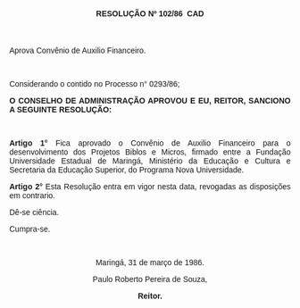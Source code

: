 <BODY>

<B><FONT FACE="Arial"><P ALIGN="CENTER">RESOLU&Ccedil;&Atilde;O Nº 102/86  CAD</P>
<P ALIGN="CENTER"></P>
<P ALIGN="CENTER">&nbsp;</P>
</B><P ALIGN="JUSTIFY">Aprova Conv&ecirc;nio de Auxilio Financeiro.</P>
<P ALIGN="JUSTIFY"></P>
<P ALIGN="JUSTIFY">&nbsp;</P>
<P ALIGN="JUSTIFY">Considerando o contido no Processo n° 0293/86;</P>
<P ALIGN="JUSTIFY"></P>
<B><P ALIGN="JUSTIFY">O CONSELHO DE ADMINISTRA&Ccedil;&Atilde;O APROVOU E EU, REITOR, SANCIONO A SEGUINTE RESOLU&Ccedil;&Atilde;O:</P>
</B><P ALIGN="JUSTIFY"></P>
<P ALIGN="JUSTIFY">&nbsp;</P>
<B><P ALIGN="JUSTIFY">Artigo 1°</B>  Fica aprovado o Conv&ecirc;nio de Auxilio Financeiro para o desenvolvimento dos Projetos Biblos e Micros, firmado entre a Funda&ccedil;&atilde;o Universidade Estadual de Maring&aacute;, Minist&eacute;rio da Educa&ccedil;&atilde;o e Cultura e Secretaria da Educa&ccedil;&atilde;o Superior, do Programa Nova Universidade.</P>
<B><P ALIGN="JUSTIFY">Artigo 2°</B>  Esta Resolu&ccedil;&atilde;o entra em vigor nesta data, revogadas as disposi&ccedil;&otilde;es em contrario.</P>
<P ALIGN="JUSTIFY">D&ecirc;-se ci&ecirc;ncia. </P>
<P ALIGN="JUSTIFY">Cumpra-se.</P>
<P ALIGN="JUSTIFY"></P>
<P ALIGN="JUSTIFY">&nbsp;</P>
<P ALIGN="CENTER">Maring&aacute;, 31 de mar&ccedil;o de 1986.</P>
<P ALIGN="CENTER"></P>
<P ALIGN="CENTER">Paulo Roberto Pereira de Souza,</P>
<B><P ALIGN="CENTER">Reitor.</P>
</B><P ALIGN="JUSTIFY"></P>
<P ALIGN="JUSTIFY">&nbsp;</P>
<P ALIGN="JUSTIFY">&nbsp;</P></FONT></BODY>
